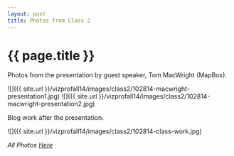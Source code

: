 ```yaml
---
layout: post
title: Photos from Class 2 
---
```


{{ page.title }}
================

<p class="meta">

<p>Photos from the presentation by guest speaker, Tom MacWright (MapBox).</p>

![]({{ site.url }}/vizprofall14/images/class2/102814-macwright-presentation1.jpg)
![]({{ site.url }}/vizprofall14/images/class2/102814-macwright-presentation2.jpg)

<p>Blog work after the presentation.<p>

![]({{ site.url }}/vizprofall14/images/class2/102814-class-work.jpg)

<p>
<i>All Photos <a href="https://github.com/nategulledge/vizprofall14/tree/gh-pages/images/class2/all-photos">Here </a></i>
</p>
